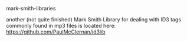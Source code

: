 mark-smith-libraries

another (not quite finished) Mark Smith Library for dealing with ID3 tags commonly found in mp3 files is located here:
https://github.com/PaulMcClernan/id3lib
